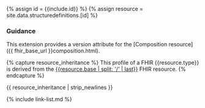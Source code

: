 {% assign id = {{include.id}} %}
{% assign resource = site.data.structuredefinitions.[id] %}

### Guidance

This extension provides a version attribute for the [Composition resource]({{ fhir_base_url }}composition.html).


{% capture resource_inheritance %}
This profile of a FHIR {{resource.type}} is derived from the [{{resource.base | split: '/' | last}}]({{resource.base}}) FHIR resource.
{% endcapture %}

{{ resource_inheritance | strip_newlines }}

{% include link-list.md %}
